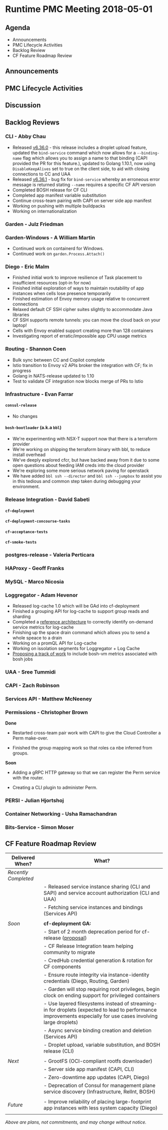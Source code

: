 # Runtime PMC Meeting 2018-05-01

## Agenda

* Announcements
* PMC Lifecycle Activities
* Backlog Review
* CF Feature Roadmap Review


## Announcements


## PMC Lifecycle Activities


## Discussion


## Backlog Reviews

### CLI - Abby Chau

- Released [v6.36.0](https://github.com/cloudfoundry/cli/releases/tag/v6.36.0) - this release includes a droplet upload feature, updated the `bind-service` command which now allows for a `--binding-name` flag which allows you to assign a name to that binding (CAPI provided the PR for this feature.), updated to Golang 1.10.1, now using `DisableKeepAlives` set to true on the client side, to aid with closing connections to CC and UAA 
- Released [v6.36.1](https://github.com/cloudfoundry/cli/releases/tag/v6.36.1) - bug fix for `bind-service` whereby an erroneous error message is returned stating `--name` requires a specific CF API version
- Completed BOSH release for CF CLI
- Completed app manifest variable substitution
- Continue cross-team pairing with CAPI on server side app manifest
- Working on pushing with multiple buildpacks
- Working on internationalization

### Garden - Julz Friedman


### Garden-Windows - A William Martin

- Continued work on containerd for Windows.
- Continued work on `garden.Process.Attach()`

### Diego - Eric Malm

- Finished initial work to improve resilience of Task placement to insufficient resources (opt-in for now)
- Finished initial exploration of ways to maintain routability of app instances when cells lose presence temporarily
- Finished estimation of Envoy memory usage relative to concurrent connections
- Relaxed default CF SSH cipher suites slightly to accommodate Java libraries
- CF SSH supports remote tunnels: you can move the cloud back on your laptop!
- Cells with Envoy enabled support creating more than 128 containers
- Investigating report of erratic/impossible app CPU usage metrics


### Routing - Shannon Coen

- Bulk sync between CC and Copilot complete
- Istio transition to Envoy v2 APIs broker the integration with CF; fix in progress
- Golang in NATS-release updated to 1.10
- Test to validate CF integration now blocks merge of PRs to Istio

### Infrastructure - Evan Farrar

#### `consul-release`
- No changes

#### `bosh-bootloader` (a.k.a `bbl`)
- We're experimenting with NSX-T support now that there is a terraform provider
- We're working on shipping the terraform binary with bbl, to reduce install overhead
- We've deeply explored cfcr, but have backed away from it due to some open questions about feeding IAM creds into the cloud provider
- We're exploring some more serious network paving for openstack
- We have added `bbl ssh --director` and `bbl ssh --jumpbox` to assist you in this tedious and common step taken during debugging your environment.


### Release Integration - David Sabeti

#### `cf-deployment`


#### `cf-deployment-concourse-tasks`


#### `cf-acceptance-tests`


#### `cf-smoke-tests`



### postgres-release - Valeria Perticara


### HAProxy - Geoff Franks


### MySQL - Marco Nicosia


### Loggregator - Adam Hevenor
- Released log-cache 1.0 which will be GAd into cf-deployment
- Finished a grouping API for log-cache to support group reads and sharding
- Completed a [reference architecture](https://github.com/cloudfoundry/service-metrics-release/tree/develop/jobs/odb-service-adapter) to correctly identify on-demand service metrics for log-cache
- Finishing up the space drain command which allows you to send a whole speace to a drain
- Working on a promQL API for Log-cache
- Working on issolation segments for Loggregator + Log Cache
- [Proposing a track of work](https://github.com/cloudfoundry/loggregator-release/issues/370) to include bosh-vm metrics associated with bosh jobs

### UAA - Sree Tummidi


### CAPI - Zach Robinson


### Services API - Matthew McNeeney


### Permissions - Christopher Brown

**Done**

* Restarted cross-team pair work with CAPI to give the Cloud Controller a Perm
  make-over.

* Finished the group mapping work so that roles ca nbe inferred from groups.

**Soon**

* Adding a gRPC HTTP gateway so that we can register the Perm service with the
  router.

* Creating a CLI plugin to administer Perm.

### PERSI - Julian Hjortshoj


### Container Networking - Usha Ramachandran


### Bits-Service - Simon Moser


## CF Feature Roadmap Review



Delivered When? | What?
------|------
*Recently Completed* |
|| - Released service instance sharing (CLI and SAPI) and service account authorization (CLI and UAA)
|| - Fetching service instances and bindings (Services API)
||
*Soon* | **cf-deployment GA:**
|| - Start of 2 month deprecation period for cf-release ([proposal](https://docs.google.com/document/d/1KLl4UIQbl92SvYom4fO-LcEoMK1D45KmjA988MwnOR4/edit?usp=sharing))
|| - CF Release Integration team helping community to migrate
|| - CredHub credential generation & rotation for CF components
|| - Ensure route integrity via instance-identity credentials (Diego, Routing, Garden)
|| - Garden will stop requiring root privileges, begin clock on ending support for privileged containers
|| - Use layered filesystems instead of streaming-in for droplets (expected to lead to performance improvements especially for use cases involving large droplets)
|| - Async service binding creation and deletion (Services API)
|| - Droplet upload, variable substitution, and BOSH release (CLI)
||
*Next* | - GrootFS (OCI-compliant rootfs downloader)
|| - Server side app manifest (CAPI, CLI)
|| - Zero-downtime app updates (CAPI, Diego)
|| - Deprecation of Consul for management plane service discovery (Infrastructure, RelInt, BOSH)
||
*Future* | - Improve reliability of placing large-footprint app instances with less system capacity (Diego)
||

*Above are plans, not commitments, and may change without notice.*
